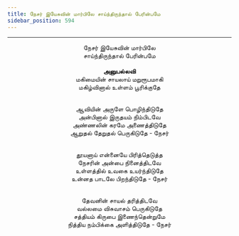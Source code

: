 ```yaml
---
title: நேசர் இயேசுவின் மார்பிலே சாய்ந்திருந்தால் பேரின்பமே
sidebar_position: 594
---
```


---
<center>
நேசர் இயேசுவின் மார்பிலே<br/>
சாய்ந்திருந்தால் பேரின்பமே<br/>
<br/><strong>அனுபல்லவி</strong><br/>
மகிமையின் சாயலாய் மறுரூபமாகி<br/>
மகிழ்வினால் உள்ளம் பூரிக்குதே<br/><br/>

ஆவியின் அருளே பொழிந்திடுதே<br/>
அன்பினால் இருதயம் நிம்பிடவே<br/>
அண்ணலின் கரமே அணைத்திடுதே<br/>
ஆறுதல் தேறுதல் பெருகிடுதே            - நேசர்<br/><br/>

தூயனாய் என்னையே பிரித்தெடுத்த<br/>
நேசரின் அன்பை நினைத்திடவே<br/>
உள்ளத்தில் உவகை உயர்ந்திடுதே<br/>
உன்னத பாடலே பிறந்திடுதே            - நேசர்<br/><br/>

தேவனின் சாயல் தரித்திடவே<br/>
வல்லமை விசுவாசம் பெருகிடுதே<br/>
சத்தியம் கிருபை இணைந்தென்றுமே<br/>
நித்திய நம்பிக்கை அளித்திடுதே            - நேசர்
</center>